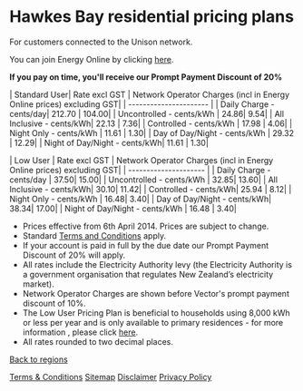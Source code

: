 # Hawkes Bay residential pricing plans
For customers connected to the Unison network.


You can join Energy Online by clicking [here](http://www.energyonline.co.nz/Default.aspx?tabid=98).

**If you pay on time, you'll receive our Prompt Payment Discount of 20%**


| Standard User| 	Rate excl GST	| Network Operator Charges (incl in Energy Online prices) excluding GST| 
| ---------------------- | 
| Daily Charge - cents/day| 	212.70	| 104.00| 
| Uncontrolled - cents/kWh	| 24.86| 	9.54| 
| All Inclusive - cents/kWh| 	22.13	| 7.36| 
| Controlled - cents/kWh	| 17.98	| 4.06| 
| Night Only - cents/kWh	| 11.61	| 1.30| 
| Day of Day/Night - cents/kWh	| 29.32	| 12.29| 
| Night of Day/Night - cents/kWh| 	11.61	| 1.30| 
 

| Low User	| Rate excl GST	| Network Operator Charges (incl in Energy Online prices) excluding GST| 
| --------------------- | 
| Daily Charge - cents/day	| 37.50| 	15.00| 
| Uncontrolled - cents/kWh	| 32.85| 	13.60| 
| All Inclusive - cents/kWh| 	30.10| 	11.42| 
| Controlled - cents/kWh| 	25.94	| 8.12| 
| Night Only - cents/kWh	| 16.48| 	3.40| 
| Day of Day/Night - cents/kWh| 	38.34| 	17.00| 
| Night of Day/Night - cents/kWh	| 16.48	| 3.40| 

- Prices effective from 6th April 2014. Prices are subject to change.
- Standard [Terms and Conditions](http://www.energyonline.co.nz/Default.aspx?tabid=169) apply.
- If your account is paid in full by the due date our Prompt Payment Discount of 20% will apply.
- All rates include the Electricity Authority levy (the Electricity Authority is a government organisation that regulates New Zealand’s electricity market).
- Network Operator Charges are shown before Vector's prompt payment discount of 10%.
- The Low User Pricing Plan is beneficial to households using 8,000 kWh or less per year and is only available to primary residences - for more information , please click [here](http://www.energyonline.co.nz/Default.aspx?tabid=148).
- All rates rounded to two decimal places.


[Back to regions](http://www.energyonline.co.nz/residential/pricing_plans/residential_electricity_pricing_plans)

[Terms & Conditions](http://www.energyonline.co.nz/terms)
[Sitemap](http://www.energyonline.co.nz/home/site_map)
[Disclaimer](http://www.energyonline.co.nz/home/site_map/disclaimer)
[Privacy Policy](http://www.energyonline.co.nz/home/site_map/privacy_policy)